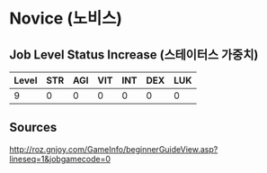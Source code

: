 # Novice (노비스)

## Job Level Status Increase (스테이터스 가중치)

| Level | STR | AGI | VIT | INT | DEX | LUK |
| --- | --- | --- | --- | --- | --- | --- |
| 9 | 0 | 0 | 0 | 0 | 0 | 0 |

## Sources
http://roz.gnjoy.com/GameInfo/beginnerGuideView.asp?lineseq=1&jobgamecode=0

